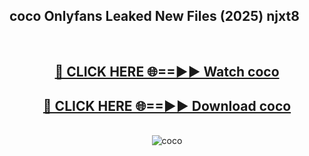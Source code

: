 <h2>coco Onlyfans Leaked New Files (2025) njxt8</h2>
<br>
<div align="center">
<h2><a href="https://mediafiles.top/coco&ref=git" rel="nofollow">🔴 CLICK HERE 🌐==►► Watch coco</a></h2>
<h2><a href="https://mediafiles.top/coco&ref=git" rel="nofollow">🔴 CLICK HERE 🌐==►► Download coco</a></h2>
<br>
<a href="https://mediafiles.top/coco&ref=git" rel="nofollow" data-target="animated-image.originalLink"><img src="https://i.ibb.co.com/xMMVF88/686577567.gif" alt="coco" style="max-width: 100%; display: inline-block;" data-target="animated-image.originalImage"></a>
</div>
<br>
<br>